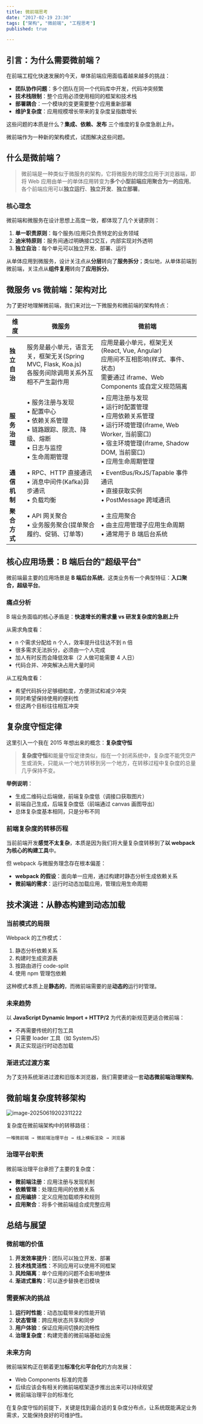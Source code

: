 ```yaml
---
title: 微前端思考
date: "2017-02-19 23:30"
tags: ["架构", "微前端", "工程思考"]
published: true

---
```


## 引言：为什么需要微前端？

在前端工程化快速发展的今天，单体前端应用面临着越来越多的挑战：

- **团队协作问题**：多个团队在同一个代码库中开发，代码冲突频繁
- **技术栈限制**：整个应用必须使用相同的框架和技术栈
- **部署耦合**：一个模块的变更需要整个应用重新部署
- **维护复杂度**：应用规模增长带来的复杂度呈指数增长

这些问题的本质是什么？**集成、依赖、发布** 三个维度的复杂度急剧上升。

微前端作为一种新的架构模式，试图解决这些问题。

## 什么是微前端？

> 微前端是一种类似于微服务的架构，它将微服务的理念应用于浏览器端，即将 Web 应用由单一的单体应用转变为**多个小型前端应用聚合为一的应用**。各个前端应用可以**独立运行**、**独立开发**、**独立部署**。

### 核心理念

微前端和微服务在设计思想上高度一致，都体现了几个关键原则：

1. **单一职责原则**：每个服务/应用只负责特定的业务领域
2. **迪米特原则**：服务间通过明确接口交互，内部实现对外透明
3. **独立自治**：每个单元可以独立开发、部署、运行

从单体应用到微服务，设计关注点从**分层**转向了**服务拆分**；类似地，从单体前端到微前端，关注点从**组件复用**转向了**应用拆分**。

## 微服务 vs 微前端：架构对比

为了更好地理解微前端，我们来对比一下微服务和微前端的架构特点：

| 维度 | 微服务 | 微前端 |
|------|--------|--------|
| **独立自治** | 服务是最小单元，语言无关，框架无关(Spring MVC, Flask, Koa.js)<br/>各服务间除调用关系外互相不产生副作用 | 应用是最小单元，框架无关(React, Vue, Angular)<br/>应用间不互相影响(样式、事件、状态)<br/>需要通过 iframe、Web Components 或自定义规范隔离 |
| **服务治理** | • 服务注册与发现<br/>• 配置中心<br/>• 依赖关系管理<br/>• 链路跟踪、限流、降级、熔断<br/>• 日志与监控<br/>• 生命周期管理 | • 应用注册与发现<br/>• 运行时配置管理<br/>• 应用依赖关系管理<br/>• 运行环境管理(iframe, Web Worker, 当前窗口)<br/>• 宿主环境管理(iframe, Shadow DOM, 当前窗口)<br/>• 应用生命周期管理 |
| **通信机制** | • RPC、HTTP 直接通讯<br/>• 消息中间件(Kafka)异步通讯<br/>• 负载均衡 | • EventBus/RxJS/Tapable 事件通讯<br/>• 直接获取实例<br/>• PostMessage 跨域通讯 |
| **聚合方式** | • API 网关聚合<br/>• 业务服务聚合(提单聚合履约、促销、订单等) | • 主应用聚合<br/>• 由主应用管理子应用生命周期<br/>• 通常用于 B 端后台系统 |

## 核心应用场景：B 端后台的"超级平台"

微前端最主要的应用场景是 **B 端后台系统**，这类业务有一个典型特征：**入口聚合，超级平台**。

### 痛点分析

B 端业务面临的核心矛盾是：**快速增长的需求量 vs 研发复杂度的急剧上升**

从需求角度看：
- n 个需求分配给 n 个人，效率提升往往达不到 n 倍
- 很多需求无法拆分，必须由一个人完成
- 加人有时反而会降低效率（2 人做可能需要 4 人日）
- 代码合并、冲突解决占用大量时间

从工程角度看：
- 希望代码拆分足够细粒度，方便测试和减少冲突
- 同时希望保持使用的便利性
- 但这两个目标往往相互冲突

## 复杂度守恒定律

这里引入一个我在 2015 年想出来的概念：**复杂度守恒**

> **复杂度守恒**和能量守恒定律类似，指在一个封闭系统中，复杂度不能凭空产生或消失，只能从一个地方转移到另一个地方，在转移过程中复杂度的总量几乎保持不变。

**举例说明**：
- 生成二维码让后端做，前端复杂度低（调接口获取图片）
- 前端自己生成，后端复杂度低（前端通过 canvas 画图导出）
- 总体复杂度基本相同，只是分布不同

### 前端复杂度的转移历程

当前前端开发**感觉不太复杂**，本质是因为我们将大量复杂度转移到了**以 webpack 为核心的构建工具**中。

但 webpack 与微服务理念存在根本偏差：
- **webpack 的假设**：面向单一应用，通过构建时静态分析生成依赖关系
- **微前端的需求**：运行时动态加载应用，管理应用生命周期

## 技术演进：从静态构建到动态加载

### 当前模式的局限

Webpack 的工作模式：
1. 静态分析依赖关系
2. 构建时生成资源表
3. 按路由进行 code-split
4. 使用 npm 管理包依赖

这种模式本质上是**静态的**，而微前端需要的是**动态的**运行时管理。

### 未来趋势

以 **JavaScript Dynamic Import + HTTP/2** 为代表的新规范更适合微前端：
- 不再需要传统的打包工具
- 只需要 loader 工具（如 SystemJS）
- 真正实现运行时动态加载

### 渐进式过渡方案

为了支持系统渐进过渡和旧版本浏览器，我们需要建设一套**动态微前端治理架构**。

## 微前端复杂度转移架构

![image-20250619202311222](../../assets/image-202311222.png)

复杂度在微前端架构中的转移路径：

```
一堆微前端 → 微前端治理平台 → 线上模板渲染 → 浏览器
```

### 治理平台职责

微前端治理平台承担了主要的复杂度：

- **微前端注册**：应用注册与发现机制
- **依赖管理**：处理应用间的依赖关系
- **应用编排**：定义应用加载顺序和规则  
- **应用聚合**：将多个微前端组合成完整应用

## 总结与展望

### 微前端的价值

1. **开发效率提升**：团队可以独立开发、部署
2. **技术栈灵活性**：不同应用可以使用不同框架
3. **风险隔离**：单个应用的问题不会影响整体
4. **渐进式重构**：可以逐步替换老旧模块

### 需要解决的挑战

1. **运行时性能**：动态加载带来的性能开销
2. **状态管理**：跨应用状态共享和同步
3. **用户体验**：保证应用间切换的流畅性
4. **治理复杂度**：构建完善的微前端基础设施

### 未来方向

微前端架构正在朝着更加**标准化**和**平台化**的方向发展：
- Web Components 标准的完善
- 后续应该会有相关的微前端框架逐步推出出来可以持续观望
- 微前端治理平台的标准化

在复杂度守恒的前提下，关键是找到最合适的复杂度分布点，让系统既能满足业务需求，又能保持良好的可维护性。
